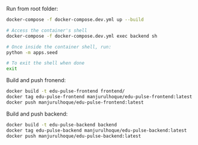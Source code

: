 Run from root folder:

```bash
docker-compose -f docker-compose.dev.yml up --build
```

```bash
# Access the container's shell
docker-compose -f docker-compose.dev.yml exec backend sh

# Once inside the container shell, run:
python -m apps.seed

# To exit the shell when done
exit
```

Build and push fronend:

```bash
docker build -t edu-pulse-frontend frontend/
docker tag edu-pulse-frontend manjurulhoque/edu-pulse-frontend:latest
docker push manjurulhoque/edu-pulse-frontend:latest
```

Build and push backend:

```bash
docker build -t edu-pulse-backend backend
docker tag edu-pulse-backend manjurulhoque/edu-pulse-backend:latest
docker push manjurulhoque/edu-pulse-backend:latest
```
